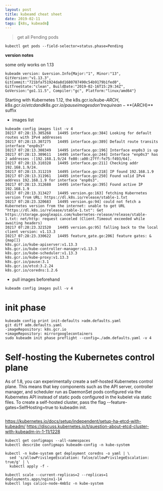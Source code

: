 ```yaml
---
layout: post
title: kubeamd cheat sheet
date: 2019-02-11
tags: [k8s, kubeadm]
---
```


> get all Pending pods 
```
kubectl get pods --field-selector=status.phase=Pending
```

**version notes**

some only works on 1.13

```
kubeadm version: &version.Info{Major:"1", Minor:"13", GitVersion:"v1.13.3",
GitCommit:"721bfa751924da8d1680787490c54b9179b1fed0", GitTreeState:"clean", BuildDate:"2019-02-16T15:29:34Z", 
GoVersion:"go1.11.5", Compiler:"gc", Platform:"linux/amd64"}
```

Starting with Kubernetes 1.12, the k8s.gcr.io/kube-${ARCH}, k8s.gcr.io/etcd and k8s.gcr.io/pause images don’t require an -**${ARCH}** suffix


-  images list
```
kubeadm config images list -v 4
I0217 07:28:13.305268   14495 interface.go:384] Looking for default routes with IPv4 addresses
I0217 07:28:13.307275   14495 interface.go:389] Default route transits interface "enp0s3"
I0217 07:28:13.308349   14495 interface.go:196] Interface enp0s3 is up
I0217 07:28:13.309611   14495 interface.go:244] Interface "enp0s3" has 2 addresses :[192.168.1.9/24 fe80::a00:27ff:fe75:f493/64].
I0217 07:28:13.310328   14495 interface.go:211] Checking addr  192.168.1.9/24.
I0217 07:28:13.311219   14495 interface.go:218] IP found 192.168.1.9
I0217 07:28:13.311961   14495 interface.go:250] Found valid IPv4 address 192.168.1.9 for interface "enp0s3".
I0217 07:28:13.312688   14495 interface.go:395] Found active IP 192.168.1.9 
I0217 07:28:13.313427   14495 version.go:163] fetching Kubernetes version from URL: https://dl.k8s.io/release/stable-1.txt
I0217 07:28:23.320683   14495 version.go:94] could not fetch a Kubernetes version from the internet: unable to get URL "https://dl.k8s.io/release/stable-1.txt": Get https://storage.googleapis.com/kubernetes-release/release/stable-1.txt: net/http: request canceled (Client.Timeout exceeded while awaiting headers)
I0217 07:28:23.321520   14495 version.go:95] falling back to the local client version: v1.13.3
I0217 07:28:23.330622   14495 feature_gate.go:206] feature gates: &{map[]}
k8s.gcr.io/kube-apiserver:v1.13.3
k8s.gcr.io/kube-controller-manager:v1.13.3
k8s.gcr.io/kube-scheduler:v1.13.3
k8s.gcr.io/kube-proxy:v1.13.3
k8s.gcr.io/pause:3.1
k8s.gcr.io/etcd:3.2.24
k8s.gcr.io/coredns:1.2.6
```
- pull images beforehand

```
kubeadm config images pull -v 4
```

# init phase
```
kubeadm config print init-defaults >adm.defaults.yaml
git diff adm.defaults.yaml
-imageRepository: k8s.gcr.io
+imageRepository: mirrorgooglecontainers
sudo kubeadm init phase preflight --config=./adm.defaults.yaml -v 4
```


# Self-hosting the Kubernetes control plane
As of 1.8, you can experimentally create a self-hosted Kubernetes control plane. This means that key components such as the API server, controller manager, and scheduler run as DaemonSet pods configured via the Kubernetes API instead of static pods configured in the kubelet via static files.
To create a self-hosted cluster, pass the flag --feature-gates=SelfHosting=true to kubeadm init.
```

```

https://kubernetes.io/docs/setup/independent/setup-ha-etcd-with-kubeadm/
https://discuss.kubernetes.io/t/question-about-etcd-cluster-with-kubeadm-in-1-11/1228



```
kubectl get configmaps --all-namespaces
kubectl describe configmaps kubeadm-config -n kube-system

kubectl -n kube-system get deployment coredns -o yaml | \
  sed 's/allowPrivilegeEscalation: false/allowPrivilegeEscalation: true/g' | \
  kubectl apply -f -
  
kubectl scale --current-replicas=2 --replicas=1 deployments.apps/nginx1-14
kubectl logs calico-node-4mb5z -n kube-system
```  